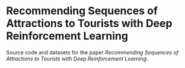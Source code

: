 # Recommending Sequences of Attractions to Tourists with Deep Reinforcement Learning

Source code and datasets for the paper <i>Recommending Sequences of Attractions to Tourists with Deep Reinforcement Learning</i>.
